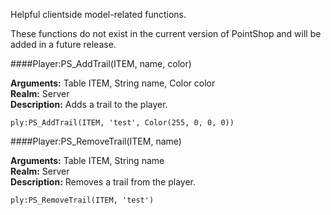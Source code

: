 <p class="lead">Helpful clientside model-related functions.</p>

<p class="error"><i class="fa fa-exclamation-circle"></i> These functions do not exist in the current version of PointShop and will be added in a future release.</p>

####<a name="add-trail"></a>Player:PS_AddTrail(ITEM, name, color)

**Arguments:** <span class="type">Table</span> ITEM, <span class="type">String</span> name, <span class="type">Color</span> color  
**Realm:** <span class="server">Server</span>  
**Description:** Adds a trail to the player.

    ply:PS_AddTrail(ITEM, 'test', Color(255, 0, 0, 0))

####<a name="remove-trail"></a>Player:PS_RemoveTrail(ITEM, name)

**Arguments:** <span class="type">Table</span> ITEM, <span class="type">String</span> name  
**Realm:** <span class="server">Server</span>  
**Description:** Removes a trail from the player.

    ply:PS_RemoveTrail(ITEM, 'test')
